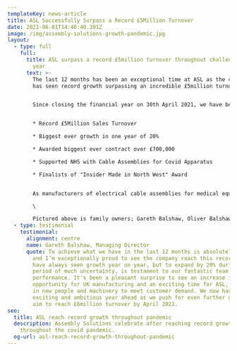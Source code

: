 ```yaml
---
templateKey: news-article
title: ASL Successfully Surpass a Record £5Million Turnover
date: 2021-06-01T14:46:40.391Z
image: /img/assembly-solutions-growth-pandemic.jpg
layout:
  - type: full
    full:
      title: ASL surpass a record £5million turnover throughout challenging financial
        year
      text: >-
        The last 12 months has been an exceptional time at ASL as the company
        has seen record growth surpassing an incredible £5million turnover.


        Since closing the financial year on 30th April 2021, we have been celebrating a record year which was made up of a number of highlights;


        * Record £5Million Sales Turnover

        * Biggest ever growth in one year of 20%

        * Awarded biggest ever contract over £700,000

        * Supported NHS with Cable Assemblies for Covid Apparatus

        * Finalists of "Insider Made in North West" Award


        As manufacturers of electrical cable assemblies for medical equipment, we have been busier than ever and proud to be supporting the Medical sector with cable assemblies for Covid testing equipment and other medical equipment including Hospital beds and Ventilation applications.\

        \

        Pictured above is family owners; Gareth Balshaw, Oliver Balshaw and Sophie Balshaw who are thrilled to see such significant growth within their first year of ownership, after the company was passed down by their Father Graham Balshaw in early 2020.
  - type: testimonial
    testimonial:
      alignment: centre
      name: Gareth Balshaw, Managing Director
      quote: To achieve what we have in the last 12 months is absolutely incredible,
        and I’m exceptionally proud to see the company reach this record. We
        have always seen growth year on year, but to expand by 20% during a
        period of much uncertainty, is testament to our fantastic team and their
        performance. It's been a pleasant surprise to see an increase in
        opportunity for UK manufacturing and an exciting time for ASL, investing
        in new people and machinery to meet customer demand. We now have a very
        exciting and ambitious year ahead as we push for even further growth and
        aim to reach £6million turnover by April 2022.
seo:
  title: ASL reach record growth throughout pandemic
  description: Assembly Solutions celebrate after reaching record growth in sales
    throughout the covid pandemic.
  og-url: asl-reach-record-growth-throughout-pandemic
---
```

